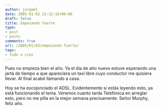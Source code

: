 ```yaml
---
author: jorgeml
date: 2005-01-02 23:32:16+00:00
draft: false
title: Empezando fuerte
type: 
- post
- posts
comments: true
url: /2005/01/03/empezando-fuerte/
tags:
- todo a cien
---
```


Pues no empieza bien el año. Ya el día de año nuevo estuve esperando una jartá de tiempo a que apareciera un taxi libre cuyo conductor me quisiera llevar. Al final acabé llamando a casa.

Hoy se ha escojonciado el ADSL. Evidentemente si estás leyendo esto, ya está funcionando el tema. Veremos cuanto tarda Telefónica en arreglar esto, pero no me pilla en la mejor semana precisamente. Señor Murphy, feliz año.
